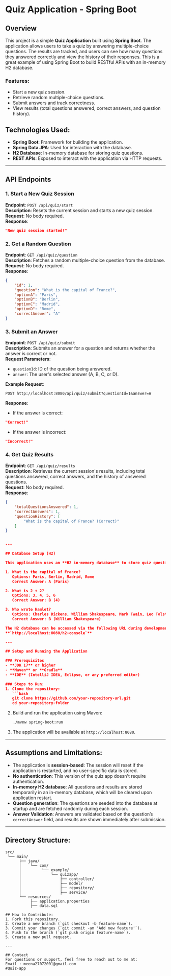 # Quiz Application - Spring Boot

## Overview

This project is a simple **Quiz Application** built using **Spring Boot**. The application allows users to take a quiz by answering multiple-choice questions. The results are tracked, and users can see how many questions they answered correctly and view the history of their responses. This is a great example of using Spring Boot to build RESTful APIs with an in-memory H2 database.

### Features:
- Start a new quiz session.
- Retrieve random multiple-choice questions.
- Submit answers and track correctness.
- View results (total questions answered, correct answers, and question history).

## Technologies Used:
- **Spring Boot**: Framework for building the application.
- **Spring Data JPA**: Used for interaction with the database.
- **H2 Database**: In-memory database for storing quiz questions.
- **REST APIs**: Exposed to interact with the application via HTTP requests.

---

## API Endpoints

### 1. Start a New Quiz Session
**Endpoint**: `POST /api/quiz/start`  
**Description**: Resets the current session and starts a new quiz session.  
**Request**: No body required.  
**Response**:
```json
"New quiz session started!"
```

### 2. Get a Random Question
**Endpoint**: `GET /api/quiz/question`  
**Description**: Fetches a random multiple-choice question from the database.  
**Request**: No body required.  
**Response**:
```json
{
    "id": 1,
    "question": "What is the capital of France?",
    "optionA": "Paris",
    "optionB": "Berlin",
    "optionC": "Madrid",
    "optionD": "Rome",
    "correctAnswer": "A"
}
```

### 3. Submit an Answer
**Endpoint**: `POST /api/quiz/submit`  
**Description**: Submits an answer for a question and returns whether the answer is correct or not.  
**Request Parameters**:
- `questionId`: ID of the question being answered.
- `answer`: The user's selected answer (A, B, C, or D).  

**Example Request**:
```http
POST http://localhost:8080/api/quiz/submit?questionId=1&answer=A
```

**Response**:
- If the answer is correct:
```json
"Correct!"
```
- If the answer is incorrect:
```json
"Incorrect!"
```

### 4. Get Quiz Results
**Endpoint**: `GET /api/quiz/results`  
**Description**: Retrieves the current session's results, including total questions answered, correct answers, and the history of answered questions.  
**Request**: No body required.  
**Response**:
```json
{
    "totalQuestionsAnswered": 1,
    "correctAnswers": 1,
    "questionHistory": [
        "What is the capital of France? (Correct)"
    ]
}


---

## Database Setup (H2)

This application uses an **H2 in-memory database** to store quiz questions. Upon starting the application, the following questions are seeded into the database:

1. What is the capital of France?  
   Options: Paris, Berlin, Madrid, Rome  
   Correct Answer: A (Paris)

2. What is 2 + 2?  
   Options: 3, 4, 5, 6  
   Correct Answer: B (4)

3. Who wrote Hamlet?  
   Options: Charles Dickens, William Shakespeare, Mark Twain, Leo Tolstoy  
   Correct Answer: B (William Shakespeare)

The H2 database can be accessed via the following URL during development:  
**`http://localhost:8080/h2-console`**

---

## Setup and Running the Application

### Prerequisites
- **JDK 17** or higher
- **Maven** or **Gradle**
- **IDE** (IntelliJ IDEA, Eclipse, or any preferred editor)

### Steps to Run:
1. Clone the repository:
   ```bash
   git clone https://github.com/your-repository-url.git
   cd your-repository-folder
   ```

2. Build and run the application using Maven:
   ```bash
   ./mvnw spring-boot:run

3. The application will be available at `http://localhost:8080`.

---

## Assumptions and Limitations:
- The application is **session-based**: The session will reset if the application is restarted, and no user-specific data is stored.
- **No authentication**: This version of the quiz app doesn't require authentication.
- **In-memory H2 database**: All questions and results are stored temporarily in an in-memory database, which will be cleared upon application restart.
- **Question generation**: The questions are seeded into the database at startup and are fetched randomly during each session.
- **Answer Validation**: Answers are validated based on the question’s `correctAnswer` field, and results are shown immediately after submission.

---

## Directory Structure:
```text
src/
 └── main/
      ├── java/
      │    └── com/
      │         └── example/
      │             └── quizapp/
      │                 ├── controller/
      │                 ├── model/
      │                 ├── repository/
      │                 ├── service/
      └── resources/
           ├── application.properties
           ├── data.sql

## How to Contribute:
1. Fork this repository.
2. Create a new branch (`git checkout -b feature-name`).
3. Commit your changes (`git commit -am 'Add new feature'`).
4. Push to the branch (`git push origin feature-name`).
5. Create a new pull request.

---

## Contact
For questions or support, feel free to reach out to me at:  
Email : meena27072001@gmail.com 
#Quiz-app
